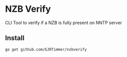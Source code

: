 # NZB Verify #
CLI Tool to verify if a NZB is fully present on NNTP server

## Install ##
```bash
go get github.com/GJRTimmer/nzbverify
```

